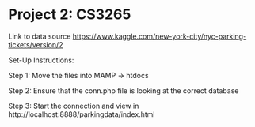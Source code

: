 # Project 2: CS3265

Link to data source https://www.kaggle.com/new-york-city/nyc-parking-tickets/version/2

Set-Up Instructions:

Step 1: Move the files into MAMP -> htdocs

Step 2: Ensure that the conn.php file is looking at the correct database

Step 3: Start the connection and view in http://localhost:8888/parkingdata/index.html

